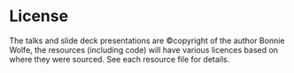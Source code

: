 # License

The talks and slide deck presentations are ©copyright of the author Bonnie Wolfe, the resources (including code) will have various licences based on where they were sourced.  See each resource file for details.
